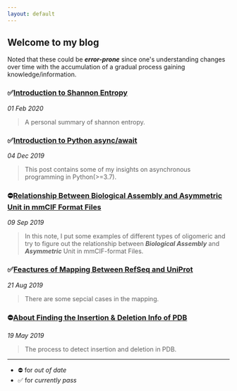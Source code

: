 ```yaml
---
layout: default
---
```


## Welcome to my blog

Noted that these could be ***error-prone*** since one's understanding changes over time with the accumulation of a gradual process gaining knowledge/information.

### ✅[Introduction to Shannon Entropy](./blog/shannon_entropy.html)

_01 Feb 2020_

> A personal summary of shannon entropy.

### ✅[Introduction to Python async/await](./blog/async.html)

_04 Dec 2019_

> This post contains some of my insights on asynchronous programming in Python(>=3.7).

### ⛔[Relationship Between Biological Assembly and Asymmetric Unit in mmCIF Format Files](./blog/biounit.html)

_09 Sep 2019_

> In this note, I put some examples of different types of oligomeric and try to figure out the relationship between ***Biological Assembly*** and ***Asymmetric*** Unit in mmCIF-format Files.

### ✅[Feactures of Mapping Between RefSeq and UniProt](./blog/refseq_unp.html)

_21 Aug 2019_

> There are some sepcial cases in the mapping.

### ⛔[About Finding the Insertion & Deletion Info of PDB](./blog/indel.html)

_19 May 2019_

> The process to detect insertion and deletion in PDB.

---

* ⛔ for _out of date_
* ✅ for _currently pass_
